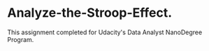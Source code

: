 # Analyze-the-Stroop-Effect.
This assignment completed for Udacity's Data Analyst NanoDegree Program. 

